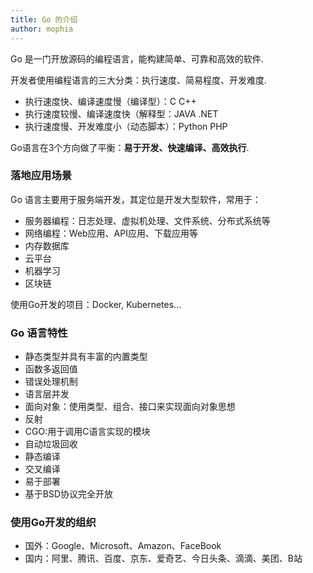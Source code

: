 ```yaml
---
title: Go 的介绍
author: mophia
---
```


Go 是一门开放源码的编程语言，能构建简单、可靠和高效的软件.

开发者使用编程语言的三大分类：执行速度、简易程度、开发难度.

- 执行速度快、编译速度慢（编译型）：C C++
- 执行速度较慢、编译速度快（解释型：JAVA .NET
- 执行速度慢、开发难度小（动态脚本）：Python PHP

Go语言在3个方向做了平衡：**易于开发、快速编译、高效执行**.

### 落地应用场景

Go 语言主要用于服务端开发，其定位是开发大型软件，常用于：

- 服务器编程：日志处理、虚拟机处理、文件系统、分布式系统等
- 网络编程：Web应用、API应用、下载应用等
- 内存数据库
- 云平台
- 机器学习
- 区块链

使用Go开发的项目：Docker, Kubernetes...

### Go 语言特性

- 静态类型并具有丰富的内置类型
- 函数多返回值
- 错误处理机制
- 语言层并发
- 面向对象：使用类型、组合、接口来实现面向对象思想
- 反射
- CGO:用于调用C语言实现的模块
- 自动垃圾回收
- 静态编译
- 交叉编译
- 易于部署
- 基于BSD协议完全开放

### 使用Go开发的组织

- 国外：Google、Microsoft、Amazon、FaceBook
- 国内：阿里、腾讯、百度、京东、爱奇艺、今日头条、滴滴、美团、B站
